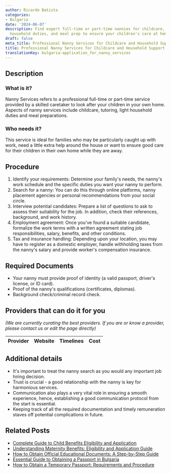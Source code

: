 ```yaml
---
author: Ricardo Batista
categories:
- Bulgaria
date: '2024-06-07'
description: Find expert full-time or part-time nannies for childcare, tutoring, light
  household duties, and meal prep to ensure your children's care at home.
draft: false
meta_title: Professional Nanny Services for Childcare and Household Support
title: Professional Nanny Services for Childcare and Household Support
translationKey: bulgaria-application_for_nanny_services
---
```


## Description
### What is it?
Nanny Services refers to a professional full-time or part-time service provided by a skilled caretaker to look after your children in your own home. Aspects of nanny services include childcare, tutoring, light household duties and meal preparations.

### Who needs it?
This service is ideal for families who may be particularly caught up with work, need a little extra help around the house or want to ensure good care for their children in their own home while they are away.

## Procedure
1. Identify your requirements: Determine your family's needs, the nanny's work schedule and the specific duties you want your nanny to perform.
2. Search for a nanny: You can do this through online platforms, nanny placement agencies or personal recommendations from your social circle.
3. Interview potential candidates: Prepare a list of questions to ask to assess their suitability for the job. In addition, check their references, background, and work history.
4. Employment agreement: Once you've found a suitable candidate, formalize the work terms with a written agreement stating job responsibilities, salary, benefits, and other conditions.
5. Tax and insurance handling: Depending upon your location, you may have to register as a domestic employer, handle withholding taxes from the nanny's salary and provide worker's compensation insurance.

## Required Documents
- Your nanny must provide proof of identity (a valid passport, driver's license, or ID card).
- Proof of the nanny's qualifications (certificates, diplomas).
- Background check/criminal record check.
  
## Providers that can do it for you

_(We are currently curating the best providers. If you are or know a provider, please contact us or edit the page directly)_

| Provider        |     Website     |     Timelines    |       Cost      |
| :-------------: | :-------------: |  :-------------: | :-------------: |

## Additional details
- It's important to treat the nanny search as you would any important job hiring decision.
- Trust is crucial - a good relationship with the nanny is key for harmonious services.
- Communication also plays a very vital role in ensuring a smooth experience, hence, establishing a good communication protocol from the start is essential. 
- Keeping track of all the required documentation and timely remuneration staves off potential complications in future.


## Related Posts

- [Complete Guide to Child Benefits Eligibility and Application](https://tramitit.com/guides/bulgaria/application_for_child_benefits/)
- [Understanding Maternity Benefits: Eligibility and Application Guide](https://tramitit.com/guides/bulgaria/application_for_maternity_benefits/)
- [How to Obtain Official Educational Documents: A Step-by-Step Guide](https://tramitit.com/guides/bulgaria/issuance_of_an_educational_document/)
- [Essential Guide to Obtaining a Passport in Bulgaria](https://tramitit.com/guides/bulgaria/issuance_of_a_passport/)
- [How to Obtain a Temporary Passport: Requirements and Procedure](https://tramitit.com/guides/bulgaria/issuance_of_a_temporary_passport/)
